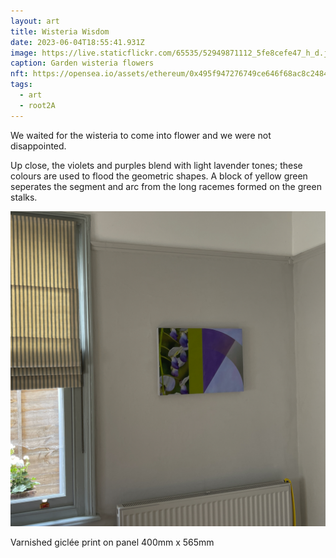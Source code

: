 ```yaml
---
layout: art
title: Wisteria Wisdom
date: 2023-06-04T18:55:41.931Z
image: https://live.staticflickr.com/65535/52949871112_5fe8cefe47_h_d.jpg
caption: Garden wisteria flowers
nft: https://opensea.io/assets/ethereum/0x495f947276749ce646f68ac8c248420045cb7b5e/48162648330355413914028108631647327469322174667090404439099707904107992842241/
tags:
  - art
  - root2A
---
```

We waited for the wisteria to come into flower and we were not disappointed.

Up close, the violets and purples blend with light lavender tones; these colours are used to flood the geometric shapes. A block of yellow green seperates the segment and arc from the long racemes formed on the green stalks.

![Wisteria wisdom](/uploads/img_2521.jpeg "Wisteria wisdom")

Varnished giclée print on panel 400mm x 565mm